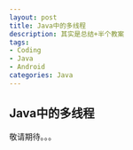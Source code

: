```yaml
---
layout: post
title: Java中的多线程
description: 其实是总结+半个教案
tags:
- Coding
- Java
- Android
categories: Java
---
```


## Java中的多线程

敬请期待。。。
